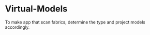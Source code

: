 # Virtual-Models
To make app that scan fabrics, determine the type and project models accordingly. 
